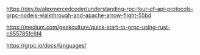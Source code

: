 

https://dev.to/alexmercedcoder/understanding-rpc-tour-of-api-protocols-grpc-nodejs-walkthrough-and-apache-arrow-flight-55bd




https://medium.com/geekculture/quick-start-to-grpc-using-rust-c655785fc6f4

https://grpc.io/docs/languages/


